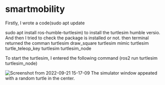# smartmobility

Firstly, I wrote a code(sudo apt update

sudo apt install ros-humble-turtlesim) to install the turtlesim humble versio. And then I tried to check the package is installed or not. then terminal returned the comman 
turtlesim draw_square
turtlesim mimic
turtlesim turtle_teleop_key
turtlesim turtlesim_node

To start the turtlesim, I entered the following command (ros2 run turtlesim turtlesim_node)

![Screenshot from 2022-09-21 15-17-09](https://user-images.githubusercontent.com/86156093/191428482-9a045ccc-fb34-4a8e-a5db-e5b8bd706768.png)
The simulator window appeated with a random turtle in the center.







